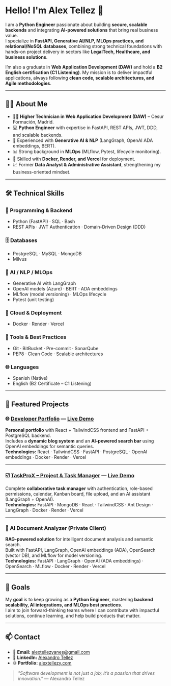 # Hello! I'm Alex Tellez 👋

I am a **Python Engineer** passionate about building **secure, scalable backends** and integrating **AI-powered solutions** that bring real business value.  
I specialize in **FastAPI, Generative AI/NLP, MLOps practices, and relational/NoSQL databases**, combining strong technical foundations with hands-on project delivery in sectors like **LegalTech, Healthcare, and business solutions**.  

I’m also a graduate in **Web Application Development (DAW)** and hold a **B2 English certification (C1 Listening)**. My mission is to deliver impactful applications, always following **clean code, scalable architectures, and Agile methodologies**.

---

## 🧑‍💻 About Me

- 👨‍🎓 **Higher Technician in Web Application Development (DAW)** – Cesur Formación, Madrid.  
- 💻 **Python Engineer** with expertise in FastAPI, REST APIs, JWT, DDD, and scalable backends.  
- 🤖 Experienced with **Generative AI & NLP** (LangGraph, OpenAI ADA embeddings, BERT).  
- 📊 Strong background in **MLOps** (MLflow, Pytest, lifecycle monitoring).  
- 🚀 Skilled with **Docker, Render, and Vercel** for deployment.  
- 📈 Former **Data Analyst & Administrative Assistant**, strengthening my business-oriented mindset.  

---

## 🛠️ Technical Skills

### 🧩 Programming & Backend  
- Python (FastAPI) · SQL · Bash  
- REST APIs · JWT Authentication · Domain-Driven Design (DDD)

### 🗄️ Databases  
- PostgreSQL · MySQL · MongoDB  
- Milvus

### 🤖 AI / NLP / MLOps  
- Generative AI with LangGraph  
- OpenAI models (Azure) · BERT · ADA embeddings  
- MLflow (model versioning) · MLOps lifecycle  
- Pytest (unit testing)

### 🚀 Cloud & Deployment  
- Docker · Render · Vercel  

### 🧰 Tools & Best Practices  
- Git · BitBucket · Pre-commit · SonarQube  
- PEP8 · Clean Code · Scalable architectures  

### 🌐 Languages  
- Spanish (Native)  
- English (B2 Certificate – C1 Listening)  

---

## 🌱 Featured Projects

### 🌐 [Developer Portfolio](https://github.com/AlexandroTellez/alex-tellez-portfolio) — [Live Demo](https://alextellezy.com)  
**Personal portfolio** with React + TailwindCSS frontend and FastAPI + PostgreSQL backend.  
Includes a **dynamic blog system** and an **AI-powered search bar** using OpenAI embeddings for semantic queries.  
**Technologies:** React · TailwindCSS · FastAPI · PostgreSQL · OpenAI embeddings · Docker · Render · Vercel  

---

### ☑️ [TaskProX – Project & Task Manager](https://github.com/AlexandroTellez/TaskProX) — [Live Demo](https://task-pro-x.vercel.app/login)  
Complete **collaborative task manager** with authentication, role-based permissions, calendar, Kanban board, file upload, and an AI assistant (LangGraph + OpenAI).  
**Technologies:** FastAPI · MongoDB · React · TailwindCSS · Ant Design · LangGraph · Docker · Render · Vercel  

---

### 📑 AI Document Analyzer (Private Client)  
**RAG-powered solution** for intelligent document analysis and semantic search.  
Built with FastAPI, LangGraph, OpenAI embeddings (ADA), OpenSearch (vector DB), and MLflow for model versioning.  
**Technologies:** FastAPI · LangGraph · OpenAI (ADA embeddings) · OpenSearch · MLflow · Docker · Render · Vercel  

---

## 🎯 Goals

My **goal** is to keep growing as a **Python Engineer**, mastering **backend scalability, AI integrations, and MLOps best practices**.  
I aim to join forward-thinking teams where I can contribute with impactful solutions, continue learning, and help build products that matter.  

---

## 📫 Contact

- 📧 **Email:** [alextellezyanes@gmail.com](mailto:alextellezyanes@gmail.com)  
- 🔗 **LinkedIn:** [Alexandro Tellez](https://www.linkedin.com/in/alex-tellez-y/)  
- 🌐 **Portfolio:** [alextellezy.com](https://www.alextellezy.com/)  

> _"Software development is not just a job; it’s a passion that drives innovation."_ — Alexandro Tellez
